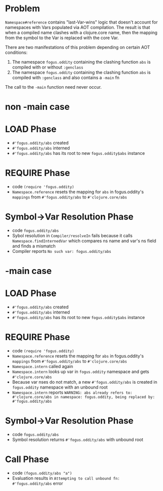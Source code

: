 # Problem

`Namespace#reference` contains "last-Var-wins" logic that doesn't account for namespaces with Vars populated via AOT compilation.
The result is that when a compiled name clashes with a clojure.core name, then the mapping from the symbol to the Var is replaced 
with the core Var.

There are two manifestations of this problem depending on certain AOT conditions:

1) The namespace `fogus.oddity` containing the clashing function `abs` is compiled with or without `:genclass`
2) The namespace `fogus.oddity` containing the clashing function `abs` is compiled with `:genclass` and also contains a `-main` fn

The call to the `-main` function need never occur.

# non -main case

LOAD Phase
==========

- `#'fogus.oddity/abs` created
- `#'fogus.oddity/abs` interned
- `#'fogus.oddity/abs` has its root to new `fogus.oddity$abs` instance

REQUIRE Phase
=============

- code `(require 'fogus.oddity)`
- `Namespace.reference` resets the mapping for `abs` in fogus.oddity's `mappings` from `#'fogus.oddity/abs` to `#'clojure.core/abs`

Symbol->Var Resolution Phase
============================

- code `fogus.oddity/abs`
- Sybol resolution in `Compiler/resolveIn` fails because it calls `Namespace.findInternedVar` which compares ns name and var's ns field and finds a mismatch
- Compiler reports `No such var: fogus.oddity/abs`

# -main case

LOAD Phase
==========

- `#'fogus.oddity/abs` created
- `#'fogus.oddity/abs` interned
- `#'fogus.oddity/abs` has its root to new `fogus.oddity$abs` instance

REQUIRE Phase
=============

- code `(require 'fogus.oddity)`
- `Namespace.reference` resets the mapping for `abs` in fogus.oddity's `mappings` from `#'fogus.oddity/abs` to `#'clojure.core/abs`
- `Namespace.intern` called again
- `Namespace.intern` looks up var in `fogus.oddity` namespace and gets `#'clojure.core/abs`
- Because var nses do not match, a new `#'fogus.oddity/abs` is created in `fogus.oddity` namespace with an unbound root
- `Namespace.intern` reports `WARNING: abs already refers to: #'clojure.core/abs in namespace: fogus.oddity, being replaced by: #'fogus.oddity/abs`

Symbol->Var Resolution Phase
============================

- code `fogus.oddity/abs`
- Symbol resolution returns `#'fogus.oddity/abs` with unbound root

Call Phase
==========

- code `(fogus.oddity/abs "a")`
- Evaluation results in `Attempting to call unbound fn: #'fogus.oddity/abs` error
